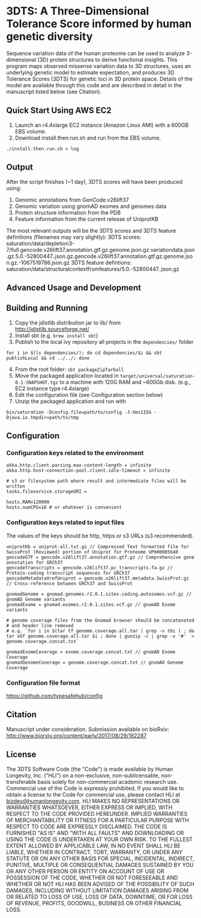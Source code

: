 3DTS: A Three-Dimensional Tolerance Score informed by human genetic diversity
=============================================================================
Sequence variation data of the human proteome can be used to analyze 3-dimensional 
(3D) protein structures to derive functional insights. This program maps observed
missense variation data to 3D structures, uses an underlying genetic model to 
estimate expectation, and produces 3D Tolerance Scores (3DTS) for genetic loci in
3D protein space. Details of the model are available through this code and are 
described in detail in the manuscript listed below (see Citation). 

Quick Start Using AWS EC2
-------------------------
1. Launch an r4.4xlarge EC2 instance (Amazon Linux AMI) with a 600GB EBS volume.
2. Download install.then.run.sh and run from the EBS volume.
~~~
./install.then.run.sh > log
~~~

Output
------
After the script finishes (~1 day), 3DTS scores will have been produced using:
1. Genomic annotations from GenCode.v26lift37
2. Genomic variation using gnomAD exomes and genomes data
3. Protein structure information from the PDB
4. Feature information from the current release of UniprotKB

The most relevant outputs will be the 3DTS scores and 3DTS feature definitions (filenames may vary slightly):
3DTS scores: saturation/data/depletion3-7/full.gencode.v26lift37.annotation.gtf.gz.genome.json.gz.variationdata.json.gz.5.0.-52800447..json.gz.gencode.v26lift37.annotation.gtf.gz.genome.json.gz.-1067519786.json.gz
3DTS feature defintions: saturation/data/structuralcontextfromfeatures/5.0.-52800447..json.gz 

Advanced Usage and Development
------------------------------

Building and Running
--------------------
1. Copy the jdistlib distribution jar to lib/ from http://jdistlib.sourceforge.net/
2. Install sbt (e.g. `brew install sbt`)
3. Publish to the local ivy repository all projects in the `dependencies/` folder
~~~
for i in $(ls dependencies/); do cd dependencies/$i && sbt publishLocal && cd ../../; done
~~~
4. From the root folder: `sbt packageZipTarball` 
5. Move the packaged application located in `target/universal/saturation-0.1-SNAPSHOT.tgz` to a machine with 120G RAM and ~600Gb disk. (e.g., EC2 instance type r4.4xlarge) 
6. Edit the configuration file (see Configuration section below)
7. Unzip the packaged application and run with 
~~~
bin/saturation -Dconfig.file=path/to/config -J-Xmx115G -Djava.io.tmpdir=path/to/tmp
~~~

Configuration
-------------
### Configuration keys related to the environment
~~~
akka.http.client.parsing.max-content-length = infinite
akka.http.host-connection-pool.client.idle-timeout = infinite 

# s3 or filesystem path where result and intermediate files will be written
tasks.fileservice.storageURI =  

hosts.RAM=120000
hosts.numCPU=16 # or whatever is convenient
~~~
### Configuration keys related to input files

The values of the keys should be http, https or s3 URLs (s3 recommended).

~~~
uniprotKb = uniprot-all.txt.gz // Compressed Text formatted file for SwissProt (Reviewed) portion of Uniprot for Proteome UP000005640
gencodeGTF = gencode.v26lift37.annotation.gtf.gz // Comprehensive gene annotation for GRCh37
gencodeTranscripts = gencode.v26lift37.pc_transcripts.fa.gz // Protein-coding transcript sequences for GRCh37
gencodeMetadataXrefUniprot = gencode.v26lift37.metadata.SwissProt.gz // Cross-reference between GRCh37 and SwissProt

gnomadGenome = gnomad.genomes.r2.0.1.sites.coding.autosomes.vcf.gz // gnomAD Genome variants
gnomadExome = gnomad.exomes.r2.0.1.sites.vcf.gz // gnomAD Exome variants

# genome coverage files from the Gnomad browser should be concatenated 
# and header line removed
# e.g. `for i in $(tar tf genome.coverage.all.tar | grep -v tbi ) ; do tar xOf genome.coverage.all.tar $i ; done | gunzip -c | grep -v '#'  > genome.coverage.concat.txt`

gnomadExomeCoverage = exome.coverage.concat.txt // gnomAD Exome Coverage
gnomadGenomeCoverage = genome.coverage.concat.txt // gnomAD Genome Coverage
~~~

### Configuration file format
https://github.com/typesafehub/config 

Citation
--------
Manuscript under consideration. Submission available on bioRxiv: http://www.biorxiv.org/content/early/2017/08/29/182287

License
-------
The 3DTS Software Code (the "Code") is made available by Human Longevity, Inc. ("HLI") 
on a non-exclusive, non-sublicensable, non-transferable basis solely for non-commercial 
academic research use. Commercial use of the Code is expressly prohibited. If you would 
like to obtain a license to the Code for commercial use, please contact HLI at 
bizdev@humanlongevity.com. HLI MAKES NO REPRESENTATIONS OR WARRANTIES WHATSOEVER, EITHER 
EXPRESS OR IMPLIED, WITH RESPECT TO THE CODE PROVIDED HEREUNDER. IMPLIED WARRANTIES OF 
MERCHANTABILITY OR FITNESS FOR A PARTICULAR PURPOSE WITH RESPECT TO CODE ARE EXPRESSLY 
DISCLAIMED. THE CODE IS FURNISHED "AS IS" AND "WITH ALL FAULTS" AND DOWNLOADING OR USING 
THE CODE IS UNDERTAKEN AT YOUR OWN RISK. TO THE FULLEST EXTENT ALLOWED BY APPLICABLE LAW, 
IN NO EVENT SHALL HLI BE LIABLE, WHETHER IN CONTRACT, TORT, WARRANTY, OR UNDER ANY STATUTE 
OR ON ANY OTHER BASIS FOR SPECIAL, INCIDENTAL, INDIRECT, PUNITIVE, MULTIPLE OR CONSEQUENTIAL 
DAMAGES SUSTAINED BY YOU OR ANY OTHER PERSON OR ENTITY ON ACCOUNT OF USE OR POSSESSION OF THE 
CODE, WHETHER OR NOT FORESEEABLE AND WHETHER OR NOT HLI HAS BEEN ADVISED OF THE POSSIBILITY 
OF SUCH DAMAGES, INCLUDING WITHOUT LIMITATION DAMAGES ARISING FROM OR RELATED TO LOSS OF USE, 
LOSS OF DATA, DOWNTIME, OR FOR LOSS OF REVENUE, PROFITS, GOODWILL, BUSINESS OR OTHER FINANCIAL LOSS.
